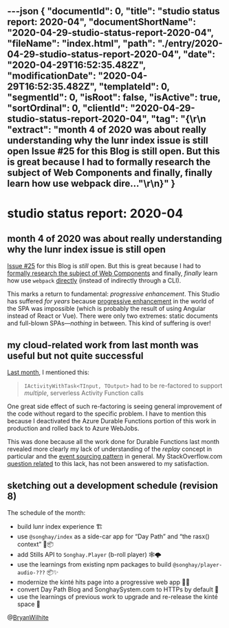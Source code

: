 ---json
{
  "documentId": 0,
  "title": "studio status report: 2020-04",
  "documentShortName": "2020-04-29-studio-status-report-2020-04",
  "fileName": "index.html",
  "path": "./entry/2020-04-29-studio-status-report-2020-04",
  "date": "2020-04-29T16:52:35.482Z",
  "modificationDate": "2020-04-29T16:52:35.482Z",
  "templateId": 0,
  "segmentId": 0,
  "isRoot": false,
  "isActive": true,
  "sortOrdinal": 0,
  "clientId": "2020-04-29-studio-status-report-2020-04",
  "tag": "{\r\n  \"extract\": \"month 4 of 2020 was about really understanding why the lunr index issue is still open Issue #25 for this Blog is still open. But this is great because I had to formally research the subject of Web Components and finally, finally learn how use webpack dire…\"\r\n}"
}
---

# studio status report: 2020-04

## month 4 of 2020 was about really understanding why the lunr index issue is still open

[Issue #25](https://github.com/BryanWilhite/Blog/issues/25) for this Blog is _still_ open. But this is great because I had to [formally research the subject of Web Components](https://github.com/BryanWilhite/nodejs/issues/18) and finally, _finally_ learn how use `webpack` [directly](https://github.com/BryanWilhite/nodejs#webpack-and-rollup-commentary) (instead of indirectly through a CLI).

This marks a return to fundamental: _progressive enhancement_. This Studio has suffered _for years_ because [progressive enhancement](https://en.wikipedia.org/wiki/Progressive_enhancement) in the world of the SPA was impossible (which is probably the result of using Angular instead of React or Vue). There were only two extremes: static documents and full-blown SPAs—_nothing_ in between. This kind of suffering is over!

## my cloud-related work from last month was useful but not quite successful

[Last month](http://songhayblog.azurewebsites.net/entry/2020-03-26-studio-status-report-2020-03), I mentioned this:

> `IActivityWithTask<TInput, TOutput>` had to be re-factored to support _multiple_, serverless Activity Function calls

One great side effect of such re-factoring is seeing general improvement of the code without regard to the specific problem. I have to mention this because I deactivated the Azure Durable Functions portion of this work in production and rolled back to Azure WebJobs.

This was done because all the work done for Durable Functions last month revealed more clearly my lack of understanding of the _replay_ concept in particular and the [event sourcing pattern](https://docs.microsoft.com/en-us/azure/architecture/patterns/event-sourcing) in general. My StackOverflow.com [question related](https://stackoverflow.com/questions/60819603/is-it-always-wrong-to-use-an-if-else-structure-inside-a-durable-orchestrat) to this lack, has not been answered to my satisfaction.

## sketching out a development schedule (revision 8)

The schedule of the month:

- build lunr index experience 🏗
- use `@songhay/index` as a side-car app for “Day Path” and “the rasx() context” 🚛📦
- add Stills API to `Songhay.Player` (b-roll player) 🕸🌩
- use the learnings from existing npm packages to build `@songhay/player-audio-???` 📦✨
- modernize the kinté hits page into a progressive web app 💄✨
- convert Day Path Blog and SonghaySystem.com to HTTPs by default 🔐
- use the learnings of previous work to upgrade and re-release the kinté space 🚀

@[BryanWilhite](https://twitter.com/BryanWilhite)

